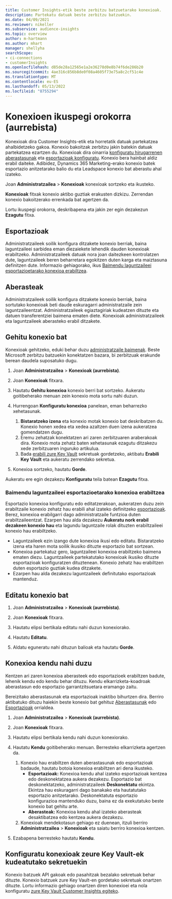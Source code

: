 ```yaml
---
title: Customer Insights-etik beste zerbitzu batzuetarako konexioak.
description: Partekatu datuak beste zerbitzu batzuekin.
ms.date: 04/09/2021
ms.reviewer: nikeller
ms.subservice: audience-insights
ms.topic: overview
author: m-hartmann
ms.author: mhart
manager: shellyha
searchScope:
- ci-connections
- customerInsights
ms.openlocfilehash: d85de28a12565e1a2e36278d0e8b74f6de286b20
ms.sourcegitcommit: 4ae316c856b8de0f08a4605f73e75a8c2cf51c4e
ms.translationtype: MT
ms.contentlocale: eu-ES
ms.lasthandoff: 05/13/2022
ms.locfileid: "8755294"
---
```

# <a name="connections-preview-overview"></a>Konexioen ikuspegi orokorra (aurrebista)

Konexioak dira Customer Insights-etik eta horretatik datuak partekatzea ahalbidetzeko gakoa. Konexio bakoitzak zerbitzu jakin batekin datuak partekatzea ezartzen du. Konexioak dira oinarria [konfiguratu hirugarrenen aberastasunak](enrichment-hub.md) eta [esportazioak konfiguratu](export-destinations.md). Konexio bera hainbat aldiz erabil daiteke. Adibidez, Dynamics 365 Marketing-erako konexio batek esportazio anitzetarako balio du eta Leadspace konexio bat aberastu ahal izateko.

Joan **Administratzailea** > **Konexioak** konexioak sortzeko eta ikusteko.

**Konexioak** fitxak konexio aktibo guztiak erakusten dizkizu. Zerrendan konexio bakoitzerako errenkada bat agertzen da.

Lortu ikuspegi orokorra, deskribapena eta jakin zer egin dezakezun **Ezagutu** fitxa.

## <a name="exports"></a>Esportazioak

Administratzaileek soilik konfigura ditzakete konexio berriak, baina laguntzaileei sarbidea eman diezaiekete lehendik dauden konexioak erabiltzeko. Administratzaileek datuak nora joan daitezkeen kontrolatzen dute, laguntzaileek beren beharretara egokitzen duten karga eta maiztasuna definitzen dute. Informazio gehiagorako, ikus [Baimendu laguntzaileei esportazioetarako konexioa erabiltzea](#allow-contributors-to-use-a-connection-for-exports).

## <a name="enrichments"></a>Aberasteak

Administratzaileek soilik konfigura ditzakete konexio berriak, baina sortutako konexioak beti daude eskuragarri administratzaile zein laguntzaileentzat. Administratzaileek egiaztagiriak kudeatzen dituzte eta datuen transferentziei baimena ematen diete. Konexioak administratzaileek eta laguntzaileek aberasteko erabil ditzakete.

## <a name="add-a-new-connection"></a>Gehitu konexio bat

Konexioak gehitzeko, eduki behar duzu [administratzaile baimenak](permissions.md). Beste Microsoft zerbitzu batzuekin konektatzen bazara, bi zerbitzuak erakunde berean daudela suposatuko dugu.

1. Joan **Administratzailea** > **Konexioak (aurrebista)**.

1. Joan **Konexioak** fitxara.

1. Hautatu **Gehitu konexioa** konexio berri bat sortzeko. Aukeratu goitibeherako menuan zein konexio mota sortu nahi duzun.

1. Hurrengoan **Konfiguratu konexioa** panelean, eman beharrezko xehetasunak.
   1. **Bistaratzeko izena** eta konexio motak konexio bat deskribatzen du. Konexio honen xedea eta xedea azaltzen duen izena aukeratzea gomendatzen dugu.
   1. Eremu zehatzak konektatzen ari zaren zerbitzuaren araberakoak dira. Konexio mota zehatz baten xehetasunak ezagutu ditzakezu xede zerbitzuaren inguruko artikulua.
   1. Bada [erabili zure Key Vault](use-azure-key-vault.md) sekretuak gordetzeko, aktibatu **Erabili Key Vault** eta aukeratu zerrendako sekretua.

1. Konexioa sortzeko, hautatu **Gorde**.

Aukeratu ere egin dezakezu **Konfiguratu** teila batean **Ezagutu** fitxa.

### <a name="allow-contributors-to-use-a-connection-for-exports"></a>Baimendu laguntzaileei esportazioetarako konexioa erabiltzea

Esportazio konexioa konfiguratu edo editatzerakoan, aukeratzen duzu zein erabiltzaile konexio zehatz hau erabili ahal izateko definitzeko [esportazioak](export-destinations.md). Berez, konexioa erabilgarri dago administratzaile funtzioa duten erabiltzaileentzat. Ezarpen hau alda dezakezu **Aukeratu nork erabil dezakeen konexio hau** eta lagundu laguntzaile rolak dituzten erabiltzaileei konexio hau erabiltzeko.

- Laguntzaileek ezin izango dute konexioa ikusi edo editatu. Bistaratzeko izena eta haren mota soilik ikusiko dituzte esportazio bat sortzean.
- Konexioa partekatuz gero, laguntzaileei konexioa erabiltzeko baimena ematen diezu. Laguntzaileek partekatutako konexioak ikusiko dituzte esportazioak konfiguratzen dituztenean. Konexio zehatz hau erabiltzen duten esportazio guztiak kudea ditzakete.
- Ezarpen hau alda dezakezu laguntzaileek definitutako esportazioak mantenduz.

## <a name="edit-a-connection"></a>Editatu konexio bat

1. Joan **Administratzailea** > **Konexioak (aurrebista)**.

1. Joan **Konexioak** fitxara.

1. Hautatu elipsi bertikala editatu nahi duzun konexiorako.

1. Hautatu **Editatu**.

1. Aldatu eguneratu nahi dituzun balioak eta hautatu **Gorde**.

## <a name="remove-a-connection"></a>Konexioa kendu nahi duzu

Kentzen ari zaren konexioa aberasteek edo esportazioek erabiltzen badute, lehenik kendu edo kendu behar dituzu. Kendu elkarrizketa-koadroak aberastasun edo esportazio garrantzitsuetara eramango zaitu.

Bereizitako aberastasunak eta esportazioak inaktibo bihurtzen dira. Berriro aktibatuko dituzu haiekin beste konexio bat gehituz [Aberastasunak](enrichment-hub.md) edo [Esportazioak](export-destinations.md) orrialdea.

1. Joan **Administratzailea** > **Konexioak (aurrebista)**.

1. Joan **Konexioak** fitxara.

1. Hautatu elipsi bertikala kendu nahi duzun konexiorako.

1. Hautatu **Kendu** goitibeherako menuan. Berresteko elkarrizketa agertzen da.

   1. Konexio hau erabiltzen duten aberastasunak edo esportazioak badaude, hautatu botoia konexioa erabiltzen ari dena ikusteko.
      - **Esportazioak:** Konexioa kendu ahal izateko esportazioak kentzea edo deskonektatzea aukera dezakezu. Esportazio bat deskonektatzeko, administratzaileek **Deskonektatu** ekintza. Ekintza hau eskuragarri dago banakako eta hautatutako esportazio anitzetarako. Deskonektatuta esportazio konfigurazioa mantenduko duzu, baina ez da exekutatuko beste konexio bat gehitu arte.
      - **Aberasteak:** Konexioa kendu ahal izateko aberasteak desaktibatzea edo kentzea aukera dezakezu.
   1. Konexioak mendekotasun gehiago ez duenean, itzuli berriro **Administratzailea** > **Konexioak** eta saiatu berriro konexioa kentzen.

1. Ezabapena berresteko hautatu **Kendu**.

## <a name="set-up-connections-with-secrets-managed-by-your-own-key-vault"></a>Konfiguratu konexioak zeure Key Vault-ek kudeatutako sekretuekin

Konexio batzuek API gakoak edo pasahitzak bezalako sekretuak behar dituzte. Konexio batzuek zure Key Vault-en gordetako sekretuak onartzen dituzte. Lortu informazio gehiago onartzen diren konexioei eta nola konfiguratu [zure Key Vault Customer Insights egiteko](use-azure-key-vault.md).
